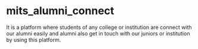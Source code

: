 # mits_alumni_connect
It is a platform where students of any college or institution are connect with our alumni easily and alumni also get in touch with our juniors or institution by using this platform.

